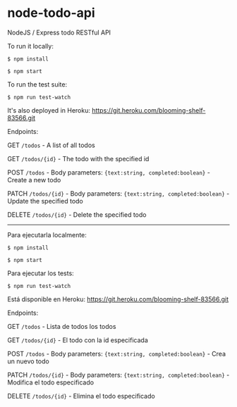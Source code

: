 # node-todo-api

NodeJS / Express todo RESTful API


To run it locally:

`$ npm install`

`$ npm start`

To run the test suite:

`$ npm run test-watch`

It's also deployed in Heroku: https://git.heroku.com/blooming-shelf-83566.git

Endpoints:

GET `/todos` - A list of all todos

GET `/todos/{id}` - The todo with the specified id

POST `/todos` - Body parameters: `{text:string, completed:boolean}` - Create a new todo

PATCH `/todos/{id}` - Body parameters: `{text:string, completed:boolean}` - Update the specified todo

DELETE `/todos/{id}` - Delete the specified todo

-------------------------------------------

Para ejecutarla localmente:

`$ npm install`

`$ npm start`

Para ejecutar los tests:

`$ npm run test-watch`

Está disponible en Heroku: https://git.heroku.com/blooming-shelf-83566.git

Endpoints:

GET `/todos` - Lista de todos los todos

GET `/todos/{id}` - El todo con la id especificada

POST `/todos` - Body parameters: `{text:string, completed:boolean}` - Crea un nuevo todo

PATCH `/todos/{id}` - Body parameters: `{text:string, completed:boolean}` - Modifica el todo especificado

DELETE `/todos/{id}` - Elimina el todo especificado